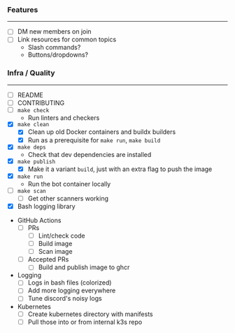 ### Features

---
- [ ] DM new members on join
- [ ] Link resources for common topics
  - Slash commands?
  - Buttons/dropdowns?

### Infra / Quality

---
- [ ] README
- [ ] CONTRIBUTING
- [ ] `make check`
  - Run linters and checkers 
- [x] `make clean`
  - [x] Clean up old Docker containers and buildx builders
  - [x] Run as a prerequisite for `make run`, `make build`
- [x] `make deps`
  - Check that dev dependencies are installed
- [x] `make publish`
  - [x] Make it a variant `build`, just with an extra flag to push the image
- [x] `make run`
  - Run the bot container locally
- [ ] `make scan`
  - [ ] Get other scanners working
- [x] Bash logging library
- GitHub Actions
  - [ ] PRs
    - [ ] Lint/check code
    - [ ] Build image
    - [ ] Scan image
  - [ ] Accepted PRs
    - [ ] Build and publish image to ghcr
- Logging
  - [ ] Logs in bash files (colorized)
  - [ ] Add more logging everywhere
  - [ ] Tune discord's noisy logs
- Kubernetes
  - [ ] Create kubernetes directory with manifests
  - [ ] Pull those into or from internal k3s repo
